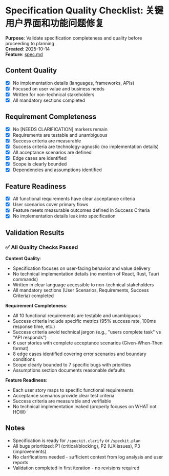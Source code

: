 # Specification Quality Checklist: 关键用户界面和功能问题修复

**Purpose**: Validate specification completeness and quality before proceeding to planning  
**Created**: 2025-10-14  
**Feature**: [spec.md](../spec.md)

## Content Quality

- [x] No implementation details (languages, frameworks, APIs)
- [x] Focused on user value and business needs
- [x] Written for non-technical stakeholders
- [x] All mandatory sections completed

## Requirement Completeness

- [x] No [NEEDS CLARIFICATION] markers remain
- [x] Requirements are testable and unambiguous
- [x] Success criteria are measurable
- [x] Success criteria are technology-agnostic (no implementation details)
- [x] All acceptance scenarios are defined
- [x] Edge cases are identified
- [x] Scope is clearly bounded
- [x] Dependencies and assumptions identified

## Feature Readiness

- [x] All functional requirements have clear acceptance criteria
- [x] User scenarios cover primary flows
- [x] Feature meets measurable outcomes defined in Success Criteria
- [x] No implementation details leak into specification

## Validation Results

### ✅ All Quality Checks Passed

**Content Quality**:

- Specification focuses on user-facing behavior and value delivery
- No technical implementation details (no mention of React, Rust, Tauri commands)
- Written in clear language accessible to non-technical stakeholders
- All mandatory sections (User Scenarios, Requirements, Success Criteria) completed

**Requirement Completeness**:

- All 10 functional requirements are testable and unambiguous
- Success criteria include specific metrics (95% success rate, 100ms response time, etc.)
- Success criteria avoid technical jargon (e.g., "users complete task" vs "API responds")
- 6 user stories with complete acceptance scenarios (Given-When-Then format)
- 8 edge cases identified covering error scenarios and boundary conditions
- Scope clearly bounded to 7 specific bugs with priorities
- Assumptions section documents reasonable defaults

**Feature Readiness**:

- Each user story maps to specific functional requirements
- Acceptance scenarios provide clear test criteria
- Success criteria are measurable and verifiable
- No technical implementation leaked (properly focuses on WHAT not HOW)

## Notes

- Specification is ready for `/speckit.clarify` or `/speckit.plan`
- All bugs prioritized: P1 (critical/blocking), P2 (UX issues), P3 (improvements)
- No clarifications needed - sufficient context from log analysis and user reports
- Validation completed in first iteration - no revisions required
